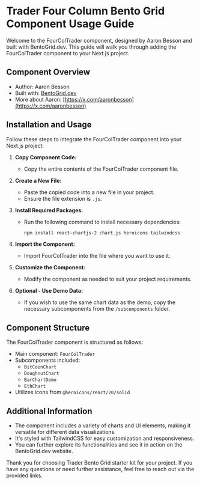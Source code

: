# Trader Four Column Bento Grid Component Usage Guide

Welcome to the FourColTrader component, designed by Aaron Besson and built with BentoGrid.dev. This guide will walk you through adding the FourColTrader component to your Next.js project.

## Component Overview

- Author: Aaron Besson
- Built with: [BentoGrid.dev](https://bentogrid.dev/gallery)
- More about Aaron: [https://x.com/aaronbesson](https://x.com/aaronbesson)

## Installation and Usage

Follow these steps to integrate the FourColTrader component into your Next.js project:

1. **Copy Component Code:**
   - Copy the entire contents of the FourColTrader component file.

2. **Create a New File:**
   - Paste the copied code into a new file in your project.
   - Ensure the file extension is `.js`.

3. **Install Required Packages:**
   - Run the following command to install necessary dependencies:
     ```bash
     npm install react-chartjs-2 chart.js heroicons tailwindcss
     ```

4. **Import the Component:**
   - Import FourColTrader into the file where you want to use it.

5. **Customize the Component:**
   - Modify the component as needed to suit your project requirements.

6. **Optional - Use Demo Data:**
   - If you wish to use the same chart data as the demo, copy the necessary subcomponents from the `/subcomponents` folder.

## Component Structure

The FourColTrader component is structured as follows:

- Main component: `FourColTrader`
- Subcomponents included:
  - `BitCoinChart`
  - `DoughnutChart`
  - `BarChartDemo`
  - `EthChart`
- Utilizes icons from `@heroicons/react/20/solid`

## Additional Information

- The component includes a variety of charts and UI elements, making it versatile for different data visualizations.
- It's styled with TailwindCSS for easy customization and responsiveness.
- You can further explore its functionalities and see it in action on the BentoGrid.dev website.

Thank you for choosing Trader Bento Grid starter kit for your project. If you have any questions or need further assistance, feel free to reach out via the provided links.
